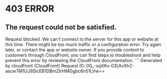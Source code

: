# 403 ERROR

## The request could not be satisfied.

Request blocked. We can't connect to the server for this app or website at this time. There might be too much traffic or a configuration error. Try again later, or contact the app or website owner. If you provide content to customers through CloudFront, you can find steps to troubleshoot and help prevent this error by reviewing the CloudFront documentation. ```
Generated by cloudfront (CloudFront)
Request ID: 0Q_-xqXKv-03UtvXhZ-ascw7M1UJ9SlcEB1DBmZtrHMGgbc6n51LVw==

```

